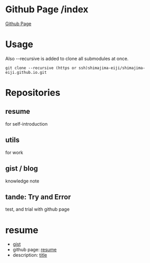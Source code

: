 # Github Page /index
[Github Page](https://github.nomuraya.work)

# Usage
Also --recursive is added to clone all submodules at once.
```
git clone --recursive (https or ssh)shimajima-eiji/shimajima-eiji.github.io.git
```

# Repositories
## resume
for self-introduction

## utils
for work

## gist / blog
knowledge note

## tande: Try and Error
test, and trial with github page

# resume
- [gist](https://github.com/shimajima-eiji/resume)
- github page: [resume](https://github.nomuraya.work/gist/resume)
- description: [title](https://nomuraya.work/techzine/)


